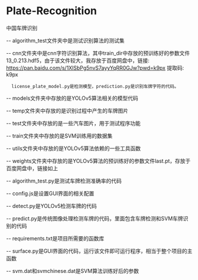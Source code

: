 # Plate-Recognition
中国车牌识别

-- algorithm_test文件夹中是测试识别算法的测试集

-- cnn文件夹中是cnn字符识别算法，其中train_dir中存放的预训练好的参数文件13_0.213.hdf5，由于该文件较大，我存放于百度网盘中，链接: https://pan.baidu.com/s/1XlSbPg5nvS7ayyYqRR0GJw?pwd=k9px 提取码: k9px 

      license_plate_model.py是检测模型，prediction.py是识别车牌字符的代码。
      
-- models文件夹中存放的是YOLOv5算法相关的模型代码

-- temp文件夹中存放的是识别过程中产生的车牌图片

-- test文件夹中存放的是一些汽车图片，用于测试程序功能

-- train文件夹中存放的是SVM训练用的数据集

-- utils文件夹中存放的是YOLOv5算法依赖的一些工具函数

-- weights文件夹中存放的是YOLOv5算法的预训练好的参数文件last.pt，存放于百度网盘中，链接如上

-- algorithm_test.py是测试车牌检测准确率的代码

-- config.js是设置GUI界面的相关配置

-- detect.py是YOLOv5检测车牌的代码

-- predict.py是传统图像处理检测车牌的代码，里面包含车牌检测和SVM车牌识别的代码

-- requirements.txt是项目所需要的函数库

-- surface.py是GUI界面的代码，运行该文件即可运行程序，相当于整个项目的主函数

-- svm.dat和svmchinese.dat是SVM算法训练好后的参数

